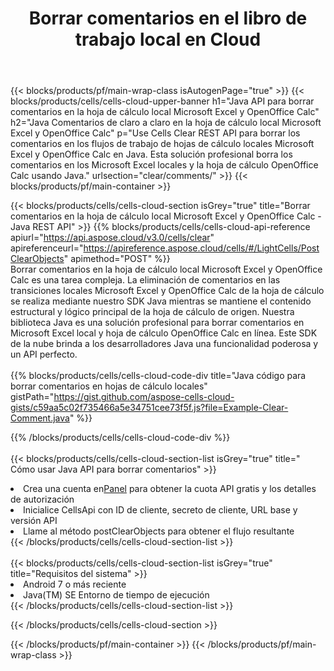 ﻿---
title:  Borrar comentarios en el libro de trabajo local en Cloud
description:  API y SDK en la nube para borrar comentarios en Microsoft Excel y OpenOffice Calc. Comentarios claros en hojas de cálculo locales por Cells Cloud API. SDK admite tipos de lenguajes de desarrollo. Incluyen Android, C#, Go, Java, NodeJS, Perl, PHP, Python, Ruby y Swift.
url: /es/java/clear/comments/
---
{{< blocks/products/pf/main-wrap-class isAutogenPage="true" >}}
{{< blocks/products/cells/cells-cloud-upper-banner h1="Java API para borrar comentarios en la hoja de cálculo local Microsoft Excel y OpenOffice Calc" h2="Java Comentarios de claro a claro en la hoja de cálculo local Microsoft Excel y OpenOffice Calc" p="Use Cells Clear REST API para borrar los comentarios en los flujos de trabajo de hojas de cálculo locales Microsoft Excel y OpenOffice Calc en Java. Esta solución profesional borra los comentarios en los Microsoft Excel locales y la hoja de cálculo OpenOffice Calc usando Java." urlsection="clear/comments/" >}}
{{< blocks/products/pf/main-container >}}

{{< blocks/products/cells/cells-cloud-section isGrey="true" title="Borrar comentarios en la hoja de cálculo local Microsoft Excel y OpenOffice Calc - Java REST API" >}}
{{% blocks/products/cells/cells-cloud-api-reference apiurl="https://api.aspose.cloud/v3.0/cells/clear" apireferenceurl="https://apireference.aspose.cloud/cells/#/LightCells/PostClearObjects" apimethod="POST" %}}
<br/>
Borrar comentarios en la hoja de cálculo local Microsoft Excel y OpenOffice Calc es una tarea compleja. La eliminación de comentarios en las transiciones locales Microsoft Excel y OpenOffice Calc de la hoja de cálculo se realiza mediante nuestro SDK Java mientras se mantiene el contenido estructural y lógico principal de la hoja de cálculo de origen. Nuestra biblioteca Java es una solución profesional para borrar comentarios en Microsoft Excel local y hoja de cálculo OpenOffice Calc en línea. Este SDK de la nube brinda a los desarrolladores Java una funcionalidad poderosa y un API perfecto.
<br/>
<br/>
{{% blocks/products/cells/cells-cloud-code-div title="Java código para borrar comentarios en hojas de cálculo locales" gistPath="https://gist.github.com/aspose-cells-cloud-gists/c59aa5c02f735466a5e34751cee73f5f.js?file=Example-Clear-Comment.java" %}}
  
{{% /blocks/products/cells/cells-cloud-code-div %}}
<br/>
<br/>
{{< blocks/products/cells/cells-cloud-section-list isGrey="true" title=" Cómo usar Java API para borrar comentarios" >}}
<li> Crea una cuenta en<a href="https://dashboard.aspose.cloud/">Panel</a> para obtener la cuota API gratis y los detalles de autorización</li>
<li>Inicialice CellsApi con ID de cliente, secreto de cliente, URL base y versión API</li>
<li>Llame al método postClearObjects para obtener el flujo resultante</li>
{{< /blocks/products/cells/cells-cloud-section-list >}}
<br/>
<br/>
{{< blocks/products/cells/cells-cloud-section-list isGrey="true" title="Requisitos del sistema" >}}
<li>Android 7 o más reciente</li>
<li>Java(TM) SE Entorno de tiempo de ejecución</li>
{{< /blocks/products/cells/cells-cloud-section-list >}}

{{< /blocks/products/cells/cells-cloud-section >}}

{{< /blocks/products/pf/main-container >}}
{{< /blocks/products/pf/main-wrap-class >}}
